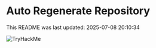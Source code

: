 # Auto Regenerate Repository

This README was last updated: 2025-07-08 20:10:34

 ![TryHackMe](https://tryhackme.com/badge/533634)